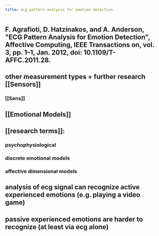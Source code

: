```yaml
---
title: ecg pattern analysis for emotion detection
---
```


## F. Agrafioti, D. Hatzinakos, and A. Anderson, "ECG Pattern Analysis for Emotion Detection", Affective Computing, IEEE Transactions on, vol. 3, pp. 1–1, Jan. 2012, doi: 10.1109/T-AFFC.2011.28.
## other measurement types + further research [[Sensors]]
### [[Sens]]
## [[Emotional Models]]
## [[research terms]]:
### psychophysiological
### discrete emotional models
### affective dimensional models
## analysis of ecg signal can recognize active experienced emotions (e.g. playing a video game)
## passive experienced emotions are harder to recognize (at least via ecg alone)

